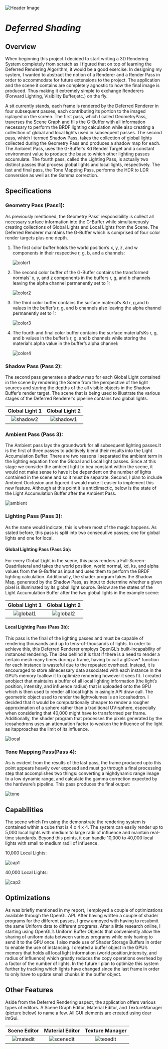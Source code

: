 ![Header Image](/images/title.png?raw=true "Title")

# ***Deferred Shading***



## Overview

When beginning this project I decided to start writing a 3D Rendering System completely from scratch as I figured that on top of learning the Deferred Rendering Algorithm, it would be a good exercise. In designing my system, I wanted to abstract the notion of a Renderer and a Render Pass in order to accommodate for future extensions to the project. The application and the scene it contains are completely agnostic to how the final image is produced. Thus making it extremely simple to exchange Renderers (Forward Lighting, Visibility Buffer,etc.) on the fly.

A sit currently stands, each frame is rendered by the Deferred Renderer in four subsequent passes, each contributing its portion to the imaged isplayed on the screen. The first pass, which I called GeometryPass,  traverses the Scene Graph and fills the G-Buffer with all information necessary to perform the BRDF lighting calculation while also creating a collection of global and local lights used in subsequent passes. The second pass, which I termed Shadow Pass, takes the collection of global lights collected during the Geometry Pass and produces a shadow map for each. The Ambient Pass, uses the G-Buffer’s Kd Render Target and a constant environment value to produce the base to which other lighting passes accumulate. The fourth pass, called the Lighting Pass, is actually two distinct passes that process global lights and local lights, respectively. The last and final pass, the Tone Mapping Pass, performs the HDR to LDR conversion as well as the Gamma correction.

## Specifications

### Geometry Pass (Pass1):

As previously mentioned, the Geometry Pass’ responsibility is  collect all necessary surface information into the G-Buffer while simultaneously creating collections of Global Lights and Local Lights from the Scene. The Deferred Renderer maintains the G-Buffer which is comprised of four color render targets plus one depth. 

1.   The first color buffer holds the world position’s x, y, z, and w	components in their respective r, g, b, and a channels:

     ![color1](/images/color1.png?raw=true)

2.   The second color buffer of the G-Buffer contains the transformed normals’ x, y, and z components in the buffers r, g, and b channels leaving the alpha channel permanently set to 1:

       ![color2](/images/color2.png?raw=true)

3.  The third color buffer contains the surface material’s Kd r, g,and b values in the buffer’s r, g, and b channels also leaving the alpha channel permanently set to 1:

    ![color3](/images/color3.png?raw=true)

4.  The fourth and final color buffer contains the surface material’sKs r, g, and b values in the buffer’s r, g, and b channels while storing the material’s alpha value in the buffer’s alpha channel:

     ![color4](/images/color4.png?raw=true)


### Shadow Pass (Pass 2):

The second pass generates a shadow map for each Global Light contained in the scene by rendering the Scene from the perspective of the light sources and storing the depths of the all visible objects in the Shadow Buffer’s render target. The scene that is being used to illustrate the various stages of the Deferred Renderer’s pipeline contains two global lights.

|         Global Light 1         |         Global Light 2         |
| :----------------------------: | :----------------------------: |
| ![shadow2](/images/shadow2.png?raw=true) | ![shadow1](/images/shadow1.png?raw=true) |

### Ambient Pass (Pass 3):

The Ambient pass lays the groundwork for all subsequent lighting passes.It is the first  of three passes to additively blend their results into the Light Accumulation Buffer. There are two reasons I separated the ambient term in the lighting equation from the Global and Local light passes. Since at this stage we consider the ambient light to bea constant within the scene, it would not make sense to have it be dependent on the number of lights contained in the scene and so it must be separate. Second, I plan to include Ambient Occlusion and figured it would make it easier to implement this new feature. Although at this point it is anticlimactic, below is the state of the Light Accumulation Buffer after the Ambient Pass.   

![ambient](/images/ambient.png?raw=true)

### Lighting Pass (Pass 3):

As the name would indicate, this is where most of the magic happens. As stated before, this pass is split into two consecutive passes; one for global lights and one for local.

#### Global Lighting Pass (Pass 3a):

For every Global Light in the scene, this pass renders a Full-Screen-Quadrilateral and takes the world position, world normal, kd, ks, and alpha values from the G-Buffer as input and uses them to perform the BRDF lighting calculation. Additionally, the shader program takes the Shadow Map, generated by the Shadow Pass, as input to determine whether a given pixel is illuminated by its global light source. Below are the states of the Light Accumulation Buffer after the two global lights in the example scene:

|         Global Light 1         |         Global Light 2         |
| :----------------------------: | :----------------------------: |
| ![global1](/images/global1.png?raw=true) | ![global2](/images/global2.png?raw=true) |



#### Local Lighting Pass (Pass 3b):

This pass is the final of the lighting passes and must be capable of rendering thousands and up to tens-of-thousands of lights. In order to achieve this, this Deferred Renderer employs OpenGL’s built-incapability of instanced rendering. The idea behind it is that if there is a need to render a certain mesh many times during a frame, having to call a glDraw* function for each instance is wasteful due to the repeated overhead. Instead, it is encouraged to store allnecessary data associated with each instance in the GPU’s memory toallow it to optimize rendering however it sees fit. I created anobject that maintains a buffer of all local lighting information (the light’s position, intensity, and influence radius) that is uploaded onto the GPU which is then used to render all local lights in asingle API draw call. The geometric object used to render the lightvolumes is an icosahedron. I decided that it would be computationally cheaper to render a rougher approximation of a sphere rather than a traditional UV-sphere, especially when considering that 40,000 might have to transformed per frame. Additionally, the shader program that processes the pixels generated by the icosahedrons uses an attenuation factor to weaken the influence of the light as itapproaches the limit of its influence.

![local](/images/local.png?raw=true) 

### Tone Mapping Pass(Pass 4):

As is evident from the results of the last pass, the frame produced upto this point appears heavily over exposed and must go through a final processing step that accomplishes two things: converting a highdynamic range image to a low dynamic range, and calculate the gamma correction expected by the hardware’s pipeline. This pass produces the final output:

![tone](/images/tone.png?raw=true)



## Capabilities

The scene which I’m using the demonstrate the rendering system is contained within a cube that is 4 x 4 x 4. The system can easily render up to 5,000 local lights with medium to large radii of influence and maintain real-time standards. Beyond this points, it can handle 10,000 to 40,000 local lights with small to medium radii of influence.

10,000 Local Lights:

![cap1](/images/cap1.png?raw=true)



40,000 Local Lights:

![cap2](/images/cap2.png?raw=true)



## Optimizations

As was briefly mentioned in my report, I employed a couple of optimizations available through the OpenGL API. After having written a couple of shader programs for the different passes, I grew annoyed with having to resubmit the same Uniform data to different programs. After a little research online, I starting using OpenGL’s Uniform Buffer Objects that conveniently allow the sharing of uniform data between various programs while only having to send it to the GPU once. I also made use of Shader Storage Buffers in order to enable the use of instancing. I created a buffer object in the GPU’s memory that holds all local light information (world position,intensity, and radius of influence) which greatly reduces the copy operations overhead by a factor of the number of lights. In the future I plan to optimize this system further by tracking which lights have changed since the last frame in order to only have to update small chunks in the buffer object.



## Other Features

Aside from the Deferred Rendering aspect, the application offers various types of editors. A Scene Graph Editor, Material Editor, and TextureManager (picture below) to name a few. All GUI elements are created using dear ImGui.

|          Scene Editor          |         Material Editor          |        Texture Manager         |
| :----------------------------: | :------------------------------: | :----------------------------: |
| ![matedit](/images/matedit.png?raw=true) | ![scenedit](/images/scenedit.png?raw=true) | ![texedit](/images/texedit.png?raw=true) |





